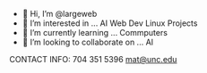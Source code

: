 - 👋 Hi, I’m @largeweb
- 👀 I’m interested in ... AI Web Dev Linux Projects
- 🌱 I’m currently learning ... Commputers
- 💞️ I’m looking to collaborate on ... AI

CONTACT INFO:
704 351 5396
mat@unc.edu
